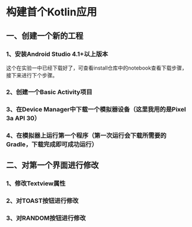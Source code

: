 # 构建首个Kotlin应用
## 一、创建一个新的工程
### 1、安装Android Studio 4.1+以上版本
这个在实验一中已经下载好了，可查看install仓库中的notebook查看下载步骤，接下来进行下个步骤。
### 2、创建一个Basic Activity项目

### 3、在Device Manager中下载一个模拟器设备（这里我用的是Pixel 3a API 30）

### 4、在模拟器上运行第一个程序（第一次运行会下载所需要的Gradle，下载完成即可成功运行）

## 二、对第一个界面进行修改
### 1、修改Textview属性

### 2、对TOAST按钮进行修改

### 3、对RANDOM按钮进行修改
